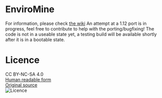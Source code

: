 EnviroMine
==========
For information, please check [the wiki](https://github.com/EnviroMine/EnviroMine-1.7/wiki)
An attempt at a 1.12 port is in progress, feel free to contribute to help with the porting/bugfixing!
The code is not in a useable state yet, a testing build will be available shortly after it is in a bootable state.

Licence
=======
CC BY-NC-SA 4.0  
[Human readable form](http://creativecommons.org/licenses/by-nc-sa/4.0/)  
[Original source](http://creativecommons.org/licenses/by-nc-sa/4.0/legalcode)  
![Licence](http://i.creativecommons.org/l/by-nc-sa/3.0/88x31.png)
